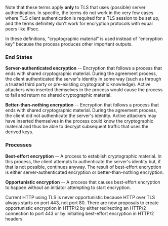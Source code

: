 Note that these terms apply **only** to TLS that uses (possible) server authentication. In specific, the terms do not work in the very few cases where TLS client authentication is required for a TLS session to be set up, and the terms definitely don't work for encryption protocols with equal peers like IPsec.

In these definitions, "cryptographic material" is used instead of "encryption key" because the process produces other important outputs.

### End States

**Server-authenticated encryption** -- Encryption that follows a process that ends with shared cryptographic material. During the agreement process, the client authenticated the server's identity in some way (such as through a trusted third party or pre-existing cryptographic knowledge). Active attackers who inserted themselves in the process would cause the process to fail and return no shared cryptographic material. 

**Better-than-nothing encryption** -- Encryption that follows a process that ends with shared cryptographic material. During the agreement process, the client did not authenticate the server's identity. Active attackers may have inserted themselves in the process could know the cryptographic material and thus be able to decrypt subsequent traffic that uses the derived keys. 

### Processes

**Best-effort encryption** -- A process to establish cryptographic material. In this process, the client attempts to authenticate the server's identity but, if that is not possible, continues anyway. The result of best-effort encryption is either server-authenticated encryption or better-than-nothing encryption.

**Opportunistic encryption** -- A process that causes best-effort encryption to happen without an initiator attempting to start encryption.

Current HTTP using TLS is never opportunistic because HTTP over TLS always starts on port 443, not port 80. There are now proposals to create opportunistic encryption in HTTP/2 by either redirecting an HTTP/2 connection to port 443 or by initiating best-effort encryption in HTTP/2 headers.
